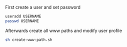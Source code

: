 First create a user and set password
```sh
useradd USERNAME
passwd USERNAME
```

Afterwards create all www paths and modify user profile
```sh
sh create-www-path.sh
```
